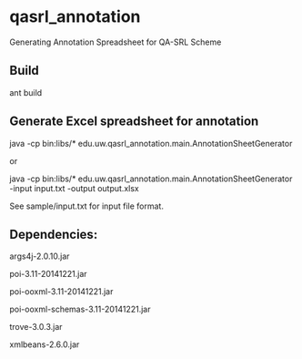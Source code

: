 # qasrl_annotation
Generating Annotation Spreadsheet for QA-SRL Scheme

## Build

ant build

## Generate Excel spreadsheet for annotation

java -cp bin:libs/* edu.uw.qasrl_annotation.main.AnnotationSheetGenerator

or 

java -cp bin:libs/* edu.uw.qasrl_annotation.main.AnnotationSheetGenerator -input input.txt -output output.xlsx

See sample/input.txt for input file format.

## Dependencies:

args4j-2.0.10.jar

poi-3.11-20141221.jar

poi-ooxml-3.11-20141221.jar

poi-ooxml-schemas-3.11-20141221.jar

trove-3.0.3.jar

xmlbeans-2.6.0.jar
